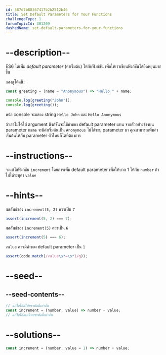 ```yaml
---
id: 587d7b88367417b2b2512b46
title: Set Default Parameters for Your Functions
challengeType: 1
forumTopicId: 301209
dashedName: set-default-parameters-for-your-functions
---
```


# --description--
 
ES6 ได้เพิ่ม <dfn>default parameter</dfn> (ค่าเริ่มต้น) ให้กับฟังก์ชัน เพื่อให้เราเขียนฟังก์ชันได้ยืดหยุ่นมากขึ้น

ลองดูโค้ดนี้:

```js
const greeting = (name = "Anonymous") => "Hello " + name;

console.log(greeting("John"));
console.log(greeting());
```

หน้า console จะแสดง string `Hello John` และ `Hello Anonymous`

ถ้าเราไม่ได้ใส่ argument ฟังก์ชันจะใช้ค่าของ default parameter แทน จากตัวอย่างข้างบน parameter `name` จะมีค่าเริ่มต้นเป็น `Anonymous` ไม่ได้ระบุ parameter มา คุณสามารถเพิ่มค่าเริ่มต้นให้กับ parameter ตัวไหนก็ได้ที่ต้องการ

# --instructions--

จงแก้ไขฟังก์ชัน `increment` โดยการเพิ่ม default parameter เพื่อให้บวก 1 ให้กับ `number` ถ้าไม่ได้ระบุค่า `value`

# --hints--

ผลลัพธ์ของ `increment(5, 2)` ควรเป็น `7`

```js
assert(increment(5, 2) === 7);
```

ผลลัพธ์ของ `increment(5)` ควรเป็น `6`

```js
assert(increment(5) === 6);
```

`value` ควรมีค่าของ default parameter เป็น `1`  

```js
assert(code.match(/value\s*=\s*1/g));
```

# --seed--

## --seed-contents--

```js
// แก้ไขโค้ดใต้บรรทัดนี้เท่านั้น
const increment = (number, value) => number + value;
// แก้ไขโค้ดเหนือบรรทัดนี้เท่านั้น
```

# --solutions--

```js
const increment = (number, value = 1) => number + value;
```
